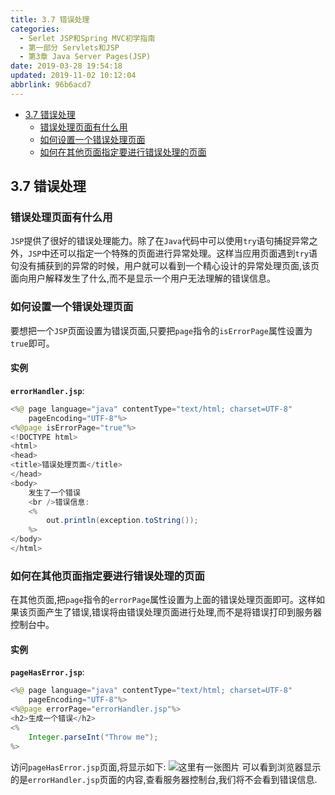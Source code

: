 ```yaml
---
title: 3.7 错误处理
categories: 
  - Serlet JSP和Spring MVC初学指南
  - 第一部分 Servlets和JSP
  - 第3章 Java Server Pages(JSP)
date: 2019-03-28 19:54:18
updated: 2019-11-02 10:12:04
abbrlink: 96b6acd7
---
```

<div id='my_toc'>

- [3.7 错误处理](/JavaReadingNotes/96b6acd7/#3-7-错误处理)
    - [错误处理页面有什么用](/JavaReadingNotes/96b6acd7/#错误处理页面有什么用)
    - [如何设置一个错误处理页面](/JavaReadingNotes/96b6acd7/#如何设置一个错误处理页面)
    - [如何在其他页面指定要进行错误处理的页面](/JavaReadingNotes/96b6acd7/#如何在其他页面指定要进行错误处理的页面)

</div>
<!--more-->
<script>if (navigator.platform.toLowerCase() == 'win32'){document.getElementById('my_toc').style.display = 'none';}</script>

<!--end-->
## 3.7 错误处理 ##
### 错误处理页面有什么用 ###
`JSP`提供了很好的错误处理能力。除了在`Java`代码中可以使用`try`语句捕捉异常之外，`JSP`中还可以指定一个特殊的页面进行异常处理。这样当应用页面遇到`try`语句没有捕获到的异常的时候，用户就可以看到一个精心设计的异常处理页面,该页面向用户解释发生了什么,而不是显示一个用户无法理解的错误信息。
### 如何设置一个错误处理页面 ###
要想把一个`JSP`页面设置为错误页面,只要把`page`指令的`isErrorPage`属性设置为`true`即可。
#### 实例 ####
**`errorHandler.jsp`**:
```java
<%@ page language="java" contentType="text/html; charset=UTF-8"
	pageEncoding="UTF-8"%>
<%@page isErrorPage="true"%>
<!DOCTYPE html>
<html>
<head>
<title>错误处理页面</title>
</head>
<body>
	发生了一个错误
	<br />错误信息:
	<%
		out.println(exception.toString());
	%>
</body>
</html>
```
### 如何在其他页面指定要进行错误处理的页面 ###
在其他页面,把`page`指令的`errorPage`属性设置为上面的错误处理页面即可。这样如果该页面产生了错误,错误将由错误处理页面进行处理,而不是将错误打印到服务器控制台中。
#### 实例 ####
**`pageHasError.jsp`**:
```java
<%@ page language="java" contentType="text/html; charset=UTF-8"
    pageEncoding="UTF-8"%>
<%@page errorPage="errorHandler.jsp"%>
<h2>生成一个错误</h2>
<%
    Integer.parseInt("Throw me");
%>
```
访问`pageHasError.jsp`页面,将显示如下:
![这里有一张图片](https://image-1257720033.cos.ap-shanghai.myqcloud.com/blog/readbooknote/ServlerJSPAndSpring%20MVCChuXueZhiNan/Chapter3/9.png)
可以看到浏览器显示的是`errorHandler.jsp`页面的内容,查看服务器控制台,我们将不会看到错误信息.
